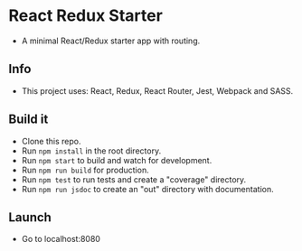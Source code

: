 # React Redux Starter
* A minimal React/Redux starter app with routing.


## Info
* This project uses: React, Redux, React Router, Jest, Webpack and SASS.
    

## Build it
* Clone this repo.
* Run `npm install` in the root directory.
* Run `npm start` to build and watch for development.
* Run `npm run build` for production.
* Run `npm test` to run tests and create a "coverage" directory.
* Run `npm run jsdoc` to create an "out" directory with documentation.


## Launch
* Go to localhost:8080
